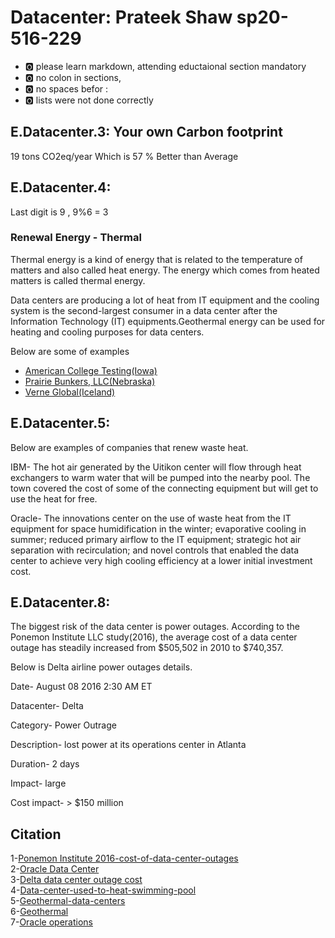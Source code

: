 # Datacenter: Prateek Shaw sp20-516-229

* :o2: please learn markdown, attending eductaional section mandatory
* :o2: no colon in sections, 
* :o2: no spaces befor :
* :o2: lists were not done correctly


## E.Datacenter.3: Your own Carbon footprint


19 tons CO2eq/year  Which is 57 % Better than Average

## E.Datacenter.4:

Last digit is 9 , 9%6 = 3

### Renewal Energy - Thermal 

Thermal energy is a kind of energy that is related to the temperature of matters and also called heat energy. The energy which comes from heated matters is called thermal energy.

Data centers are producing a lot of heat from IT equipment and the cooling system is the second-largest consumer in a data center after the Information Technology (IT) equipments.Geothermal energy can be used for heating and cooling purposes for data centers.

Below are some of examples  

* [American College Testing(Iowa)](https://www.datacenterknowledge.com/archives/2009/08/13/geothermal-data-center-is-leed-platinum)    
* [Prairie Bunkers, LLC(Nebraska)](https://www.datacenterknowledge.com/archives/2009/08/25/prairie-bunkers-pursues-geothermal-cooling/)  
* [Verne Global(Iceland)](https://www.datacenterknowledge.com/archives/2010/01/18/iceland-gets-major-data-center-project/)    
## E.Datacenter.5:

Below are examples of companies that renew waste heat.

IBM- The hot air generated by the Uitikon center will flow through heat exchangers to warm water that will be pumped into the nearby pool. The town covered the cost of some of the connecting equipment but will get to use the heat for free.

Oracle- The innovations center on the use of waste heat from the IT equipment for space humidification in the winter; evaporative cooling in summer; reduced primary airflow to the IT equipment; strategic hot air separation with recirculation; and novel controls that enabled the data center to achieve very high cooling efficiency at a lower initial investment cost.

## E.Datacenter.8:

The biggest risk of the data center is power outages. According to the Ponemon Institute LLC study(2016), the average cost of a data center outage has steadily increased from $505,502 in 2010 to $740,357.

Below is Delta airline power outages details.

Date- August 08 2016 2:30 AM ET

Datacenter- Delta

Category- Power Outrage

Description- lost power at its operations center in Atlanta 

Duration- 2 days

Impact- large

Cost impact- > $150 million



## Citation 

1-[Ponemon Institute 2016-cost-of-data-center-outages](https://www.vertiv.com/globalassets/documents/reports/2016-cost-of-data-center-outages-11-11_51190_1.pdf)  
2-[Oracle Data Center](http://www.oracle.com/us/products/applications/green/innovation-data-center-2394061.pdf)  
3-[Delta data center outage cost](https://money.cnn.com/2016/09/07/technology/delta-computer-outage-cost/)   
4-[Data-center-used-to-heat-swimming-pool](https://www.datacenterknowledge.com/archives/2008/04/02/data-center-used-to-heat-swimming-pool)    
5-[Geothermal-data-centers ](https://www.datacenterknowledge.com/geothermal-data-centers)    
6-[Geothermal](https://www.irena.org/geothermal)    
7-[Oracle operations](https://www.oracle.com/corporate/citizenship/sustainability/operations.html)    
